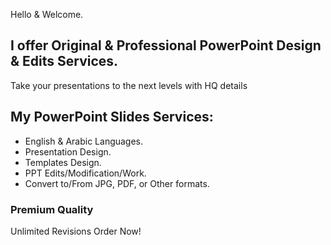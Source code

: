 Hello & Welcome. 
## I offer Original & Professional PowerPoint Design & Edits Services. 
Take your presentations to the next levels with HQ details
## My PowerPoint Slides Services: 
- English & Arabic Languages.
- Presentation Design.
- Templates Design.
- PPT Edits/Modification/Work.
- Convert to/From JPG, PDF, or Other formats.
### Premium Quality 
Unlimited Revisions
Order Now!
